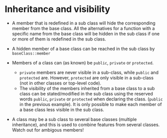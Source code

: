 # Inheritance and visibility

- A member that is redefined in a sub class will hide the corresponding member from the base class. All the alternatives for a function with a specific name from the base class will be hidden in the sub class if one or more of them is redefined in the sub class.

- A hidden member of a base class can be reached in the sub class by `baseClass::member`

- Members of a class can (as known) be `public`, `private` or `protected`. 
   - `private` members are never visible in a sub-class, while `public` and `protected` are.
   However, `protected` are only visible in a sub-class (not in other classes or top-level code).
   - The visibility of the members inherited from a base class to a sub class can be stated/modified in the sub class using the reserved words `public`, `private` or `protected` when declaring the class. (`public` in the previous example). It is only possible to make each member of a base class less visible in the sub class.
   
- A class may be a sub class to several base classes (multiple inheritance), and this is used to combine features from several classes. Watch out for ambigous members!